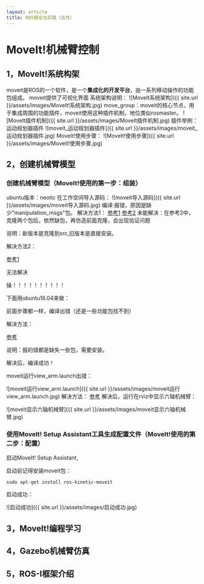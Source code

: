```yaml
---
layout: article
title: ROS理论与实践（古月）
---
```

# MoveIt!机械臂控制
## 1，MoveIt!系统构架
moveit是ROS的一个软件，是一个**集成化的开发平台**，由一系列移动操作的功能包组成。
moveit提供了可视化界面
系统架构说明：
![MoveIt系统架构]({{ site.url }}/assets/images/MoveIt!系统架构.jpg)
move_group：moveit的核心节点，用于集成周围的功能插件，moveit使用这种插件机制，地位类似rosmaster。
![MoveIt插件机制]({{ site.url }}/assets/images/MoveIt插件机制.jpg)
插件举例：运动规划器插件
![moveit_运动规划器插件]({{ site.url }}/assets/images/moveit_运动规划器插件.jpg)
MoveIt!使用步骤：
![MoveIt!使用步骤]({{ site.url }}/assets/images/MoveIt!使用步骤.jpg)
## 2，创建机械臂模型
### 创建机械臂模型（MoveIt!使用的第一步：组装）
ubuntu版本：neotic
在工作空间导入源码：
![moveit导入源码]({{ site.url }}/assets/images/moveit导入源码.jpg)
编译:报错，原因是缺少"manipulation_msgs"包。
解决方法1：
[参考1](https://www.guyuehome.com/34396)
[参考2](https://blog.csdn.net/hlhfhmt/article/details/112319385)
未能解决：在参考2中，克隆两个包后，依然缺包，再仿造前面克隆，会出现验证问题

说明：新版本是克隆到src,旧版本是直接安装。

解决方法2：

[参考1](https://blog.csdn.net/qq_41707090/article/details/123591642)

无法解决

操！！！！！！！！！！

下面用ubuntu16.04来做：

前面步骤都一样，编译出错（还是一些功能包找不到）

解决方法：

[参考](https://www.guyuehome.com/34183)

说明：报的错都是缺失一些包，需要安装。

解决后，编译成功！

moveit运行view_arm.launch出错：

![moveit运行view_arm.launch]({{ site.url }}/assets/images/moveit运行view_arm.launch.jpg)
解决方法：
[参考](https://www.freesion.com/article/85881374771)
解决后，运行在rviz中显示六轴机械臂：

![moveit显示六轴机械臂]({{ site.url }}/assets/images/moveit显示六轴机械臂.jpg)

### 使用MoveIt! Setup Assistant工具生成配置文件（MoveIt!使用的第二步：配置）
启动MoveIt! Setup Assistant,

启动前记得安装moveit包：

```sudo apt-get install ros-kinetic-moveit```

启动成功：

![启动成功]({{ site.url }}/assets/images/启动成功.jpg)

## 3，MoveIt!编程学习
## 4，Gazebo机械臂仿真
## 5，ROS-I框架介绍
